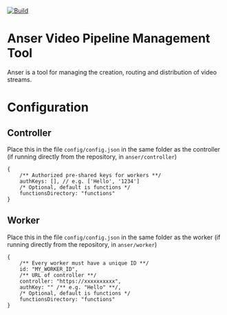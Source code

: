 [![Build](https://github.com/anser-tv/anser-controller/workflows/Node%20CI/badge.svg)](https://github.com/anser-tv/anser-controller/actions)

# Anser Video Pipeline Management Tool

Anser is a tool for managing the creation, routing and distribution of video streams.

# Configuration

## Controller

Place this in the file `config/config.json` in the same folder as the controller (if running directly from the repository, in `anser/controller`)

```JS
{
    /** Authorized pre-shared keys for workers **/
    authKeys: [], // e.g. ['Hello', '1234']
    /* Optional, default is functions */
    functionsDirectory: "functions"
}
```

## Worker

Place this in the file `config/config.json` in the same folder as the worker (if running directly from the repository, in `anser/worker`)

```JS
{
    /** Every worker must have a unique ID **/
    id: "MY_WORKER_ID",
    /** URL of controller **/
    controller: "https://xxxxxxxxxx",
    authKey: "" /** e.g. "Hello" **/,
    /* Optional, default is functions */
    functionsDirectory: "functions"
}
```
